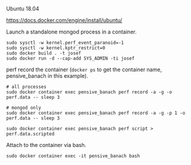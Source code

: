 Ubuntu 18.04

https://docs.docker.com/engine/install/ubuntu/

Launch a standalone mongod process in a container.
```
sudo sysctl -w kernel.perf_event_paranoid=-1
sudo sysctl -w kernel.kptr_restrict=0
sudo docker build . -t josef
sudo docker run -d --cap-add SYS_ADMIN -ti josef
```

perf record the container (`docker ps` to get the container name, pensive_banach in this example).
```
# all processes
sudo docker container exec pensive_banach perf record -a -g -o perf.data -- sleep 3

# mongod only
sudo docker container exec pensive_banach perf record -a -g -p 1 -o perf.data -- sleep 3

sudo docker container exec pensive_banach perf script > perf.data.scripted
```

Attach to the container via bash.
```
sudo docker container exec -it pensive_banach bash
```
